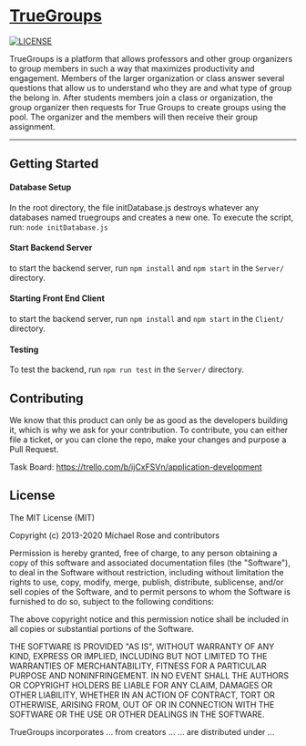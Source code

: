 # [TrueGroups](https://davidodun.github.io/TrueGroups/)

[![LICENSE](https://img.shields.io/badge/license-MIT-lightgrey.svg)](https://raw.githubusercontent.com/mmistakes/minimal-mistakes/master/LICENSE)

TrueGroups is a platform that allows professors and other group organizers to group members 
in such a way that maximizes productivity and engagement. Members of the larger organization
or class answer several questions that allow us to understand who they are and what
type of group the belong in. After students members join a class or organization,
the group organizer then requests for True Groups to create groups using the 
pool. The organizer and the members will then receive their group assignment.

---

## Getting Started
#### Database Setup
In the root directory, the file initDatabase.js destroys whatever any databases 
named truegroups and creates a new one. To execute the script, run: `node initDatabase.js`

#### Start Backend Server
to start the backend server, run `npm install` and `npm start` in the `Server/` directory.

#### Starting Front End Client
to start the backend server, run `npm install` and `npm start` in the `Client/` directory.

#### Testing
To test the backend, run `npm run test` in the `Server/` directory.

## Contributing
We know that this product can only be as good as the developers building it, which
is why we ask for your contribution. To contribute, you can either file a ticket, or
you can clone the repo, make your changes and purpose a Pull Request. 

Task Board: 
https://trello.com/b/ijCxFSVn/application-development


## License

The MIT License (MIT)

Copyright (c) 2013-2020 Michael Rose and contributors

Permission is hereby granted, free of charge, to any person obtaining a copy
of this software and associated documentation files (the "Software"), to deal
in the Software without restriction, including without limitation the rights
to use, copy, modify, merge, publish, distribute, sublicense, and/or sell
copies of the Software, and to permit persons to whom the Software is
furnished to do so, subject to the following conditions:

The above copyright notice and this permission notice shall be included in all
copies or substantial portions of the Software.

THE SOFTWARE IS PROVIDED "AS IS", WITHOUT WARRANTY OF ANY KIND, EXPRESS OR
IMPLIED, INCLUDING BUT NOT LIMITED TO THE WARRANTIES OF MERCHANTABILITY,
FITNESS FOR A PARTICULAR PURPOSE AND NONINFRINGEMENT. IN NO EVENT SHALL THE
AUTHORS OR COPYRIGHT HOLDERS BE LIABLE FOR ANY CLAIM, DAMAGES OR OTHER
LIABILITY, WHETHER IN AN ACTION OF CONTRACT, TORT OR OTHERWISE, ARISING FROM,
OUT OF OR IN CONNECTION WITH THE SOFTWARE OR THE USE OR OTHER DEALINGS IN THE
SOFTWARE.

TrueGroups incorporates ... from 
creators ...
... are distributed under ... 